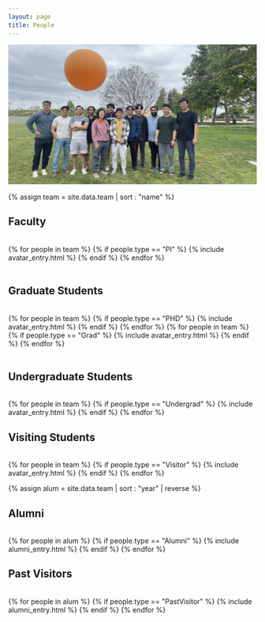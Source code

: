 ```yaml
---
layout: page 
title: People
---
```


![Lab Outing 2024](assets/imgs/outing24.jpeg)

{% assign team = site.data.team | sort : "name" %}

<div class="clearfix">

<h2>Faculty</h2>
<br>
{% for people in team %} 
    {% if people.type == "PI" %} 
        {% include avatar_entry.html %} 
    {% endif %} 
{% endfor %}
</div>

<br>

<div class="clearfix">
<h2>Graduate Students</h2>
<br>
{% for people in team %} 
    {% if people.type == "PHD" %} 
        {% include avatar_entry.html %}        
    {% endif %} 
{% endfor %}
{% for people in team %} 
    {% if people.type == "Grad" %} 
        {% include avatar_entry.html %}        
    {% endif %} 
{% endfor %}
</div>

<br>

<div class="clearfix">
<h2>Undergraduate Students</h2>
<br>
{% for people in team %}
    {% if people.type == "Undergrad" %}
        {% include avatar_entry.html %}        
    {% endif %}
{% endfor %}
</div>

<div class="clearfix">
<h2>Visiting Students</h2>
<br>
{% for people in team %}
    {% if people.type == "Visitor" %}
        {% include avatar_entry.html %}        
    {% endif %}
{% endfor %}
</div>


{% assign alum = site.data.team | sort : "year" | reverse %}

<div class="clearfix">
<h2>Alumni</h2>
<br>
{% for people in alum %}
    {% if people.type == "Alumni" %}
        {% include alumni_entry.html %}        
    {% endif %}
{% endfor %}
</div>

<div class="clearfix">
<h2>Past Visitors</h2>
<br>
{% for people in alum %}
    {% if people.type == "PastVisitor" %}
        {% include alumni_entry.html %}        
    {% endif %}
{% endfor %}
</div>